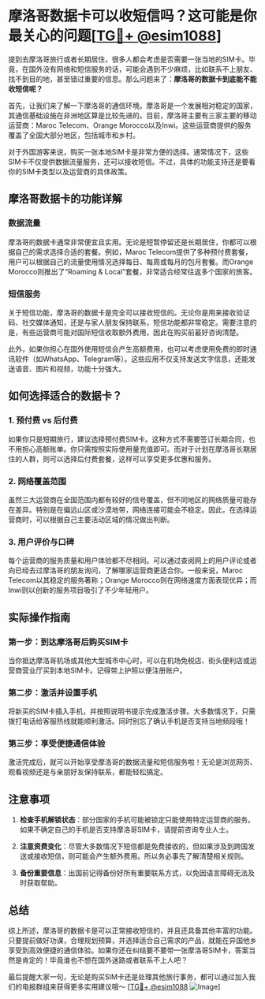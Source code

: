 # 摩洛哥数据卡可以收短信吗？这可能是你最关心的问题[[TG💪+ @esim1088](https://t.me/s/esim1088)]

提到去摩洛哥旅行或者长期居住，很多人都会考虑是否需要一张当地的SIM卡。毕竟，在国外没有网络和短信服务的话，可能会遇到不少麻烦，比如联系不上朋友、找不到目的地，甚至错过重要的信息。那么问题来了：**摩洛哥的数据卡到底能不能收短信呢？**

首先，让我们来了解一下摩洛哥的通信环境。摩洛哥是一个发展相对稳定的国家，其通信基础设施在非洲地区算是比较先进的。目前，摩洛哥主要有三家主要的移动运营商：Maroc Telecom、Orange Morocco以及Inwi。这些运营商提供的服务覆盖了全国大部分地区，包括城市和乡村。

对于外国游客来说，购买一张本地SIM卡是非常方便的选择。通常情况下，这些SIM卡不仅提供数据流量服务，还可以接收短信。不过，具体的功能支持还是要看你的SIM卡类型以及运营商的具体政策。

## 摩洛哥数据卡的功能详解

### 数据流量
摩洛哥的数据卡通常非常便宜且实用。无论是短暂停留还是长期居住，你都可以根据自己的需求选择合适的套餐。例如，Maroc Telecom提供了多种预付费套餐，用户可以根据自己的流量使用情况选择每日、每周或每月的包月套餐。而Orange Morocco则推出了“Roaming & Local”套餐，非常适合经常往返多个国家的旅客。

### 短信服务
关于短信功能，摩洛哥的数据卡是完全可以接收短信的。无论你是用来接收验证码、社交媒体通知，还是与家人朋友保持联系，短信功能都非常稳定。需要注意的是，有些运营商可能对国际短信收取额外费用，因此在购买前最好咨询清楚。

此外，如果你担心在国外使用短信会产生高额费用，也可以考虑使用免费的即时通讯软件（如WhatsApp、Telegram等）。这些应用不仅支持发送文字信息，还能发送语音、图片和视频，功能十分强大。

## 如何选择适合的数据卡？

### 1. 预付费 vs 后付费
如果你只是短期旅行，建议选择预付费SIM卡。这种方式不需要签订长期合同，也不用担心高额账单。你只需按照实际使用量充值即可。而对于计划在摩洛哥长期居住的人群，则可以选择后付费套餐，这样可以享受更多优惠和服务。

### 2. 网络覆盖范围
虽然三大运营商在全国范围内都有较好的信号覆盖，但不同地区的网络质量可能存在差异。特别是在偏远山区或沙漠地带，网络连接可能会不稳定。因此，在选择运营商时，可以根据自己主要活动区域的情况做出判断。

### 3. 用户评价与口碑
每个运营商的服务质量和用户体验都不尽相同。可以通过查阅网上的用户评论或者向已经去过摩洛哥的朋友询问，了解哪家运营商更适合你。一般来说，Maroc Telecom以其稳定的服务著称；Orange Morocco则在网络速度方面表现优异；而Inwi则以创新的服务项目吸引了不少年轻用户。

## 实际操作指南

### 第一步：到达摩洛哥后购买SIM卡
当你抵达摩洛哥机场或其他大型城市中心时，可以在机场免税店、街头便利店或运营商营业厅买到本地SIM卡。记得带上护照以便注册账户。

### 第二步：激活并设置手机
将新买的SIM卡插入手机，并按照说明书提示完成激活步骤。大多数情况下，只需拨打电话给客服热线就能顺利激活。同时别忘了确认手机是否支持当地频段哦！

### 第三步：享受便捷通信体验
激活完成后，就可以开始享受摩洛哥的数据流量和短信服务啦！无论是浏览网页、观看视频还是与亲朋好友保持联系，都能轻松搞定。

## 注意事项

1. **检查手机解锁状态**：部分国家的手机可能被锁定只能使用特定运营商的服务。如果不确定自己的手机是否支持摩洛哥SIM卡，请提前咨询专业人士。
   
2. **注意资费变化**：尽管大多数情况下短信都是免费接收的，但如果涉及到跨国发送或接收短信，则可能会产生额外费用。所以务必事先了解清楚相关规则。

3. **备份重要信息**：出国前记得备份好所有重要联系方式，以免因语言障碍无法及时获取帮助。

## 总结

综上所述，摩洛哥的数据卡是可以正常接收短信的，并且还具备其他丰富的功能。只要提前做好功课，合理规划预算，并选择适合自己需求的产品，就能在异国他乡享受到高效便捷的通信体验。如果你还在纠结要不要带一张摩洛哥SIM卡，答案当然是肯定的！毕竟谁也不想在国外迷路或者联系不上人吧？

最后提醒大家一句，无论是购买SIM卡还是处理其他旅行事务，都可以通过加入我们的电报群组来获得更多实用建议哦～ [[TG💪+ @esim1088](https://t.me/s/esim1088) ![Image](https://i.postimg.cc/4NQfJmqS/Snipaste-2025-05-13-00-14-12.png)]